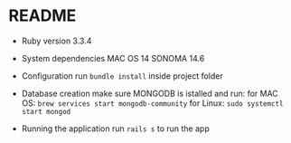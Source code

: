 # README

* Ruby version
3.3.4

* System dependencies
MAC OS 14 SONOMA 14.6

* Configuration
run `bundle install` inside project folder

* Database creation
make sure MONGODB is istalled and run:
for MAC OS:
  `brew services start mongodb-community`
for Linux: 
  `sudo systemctl start mongod`

* Running the application
run `rails s` to run the app